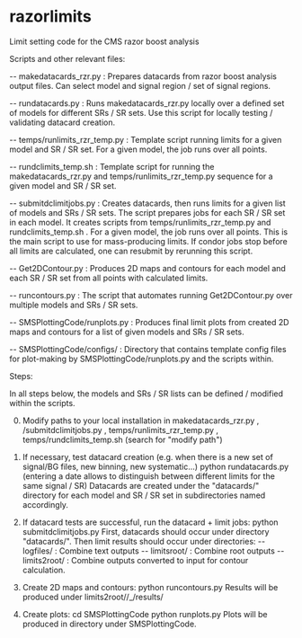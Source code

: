 # razorlimits

Limit setting code for the CMS razor boost analysis

Scripts and other relevant files:

-- makedatacards_rzr.py : Prepares datacards from razor boost analysis output files.  Can select model and signal region / set of signal regions.

-- rundatacards.py : Runs makedatacards_rzr.py locally over a defined set of models for different SRs / SR sets.
Use this script for locally testing / validating datacard creation.

-- temps/runlimits_rzr_temp.py : Template script running limits for a given model and SR / SR set.
For a given model, the job runs over all points.

-- rundclimits_temp.sh : Template script for running the makedatacards_rzr.py and temps/runlimits_rzr_temp.py sequence for a given model and SR / SR set.

-- submitdclimitjobs.py : Creates datacards, then runs limits for a given list of models and SRs / SR sets.
The script prepares jobs for each SR / SR set in each model.  It creates scripts from temps/runlimits_rzr_temp.py and rundclimits_temp.sh .
For a given model, the job runs over all points.
This is the main script to use for mass-producing limits.
If condor jobs stop before all limits are calculated, one can resubmit by rerunning this script.

-- Get2DContour.py : Produces 2D maps and contours for each model and each SR / SR set from all points with calculated limits.

-- runcontours.py : The script that automates running Get2DContour.py over multiple models and SRs / SR sets.

-- SMSPlottingCode/runplots.py : Produces final limit plots from created 2D maps and contours for a list of given models and SRs / SR sets.

-- SMSPlottingCode/configs/ : Directory that contains template config files for plot-making by SMSPlottingCode/runplots.py and the scripts within.


Steps:

In all steps below, the models and SRs / SR lists can be defined / modified within the scripts.

0. Modify paths to your local installation in 
makedatacards_rzr.py , /submitdclimitjobs.py , temps/runlimits_rzr_temp.py , temps/rundclimits_temp.sh
(search for "modify path")

1. If necessary, test datacard creation (e.g. when there is a new set of signal/BG files, new binning, new systematic...)
python rundatacards.py <date>
(entering a date allows to distinguish between different limits for the same signal / SR)
Datacards are created under the "datacards/<date>" directory for each model and SR / SR set in subdirectories named accordingly.

2. If datacard tests are successful, run the datacard + limit jobs:
python submitdclimitjobs.py <date>
First, datacards should occur under directory "datacards/<date>".
Then limit results should occur under directories:
-- logfiles/<date> : Combine text outputs
-- limitsroot/<date> : Combine root outputs
-- limits2root/<date> : Combine outputs converted to input for contour calculation.

3. Create 2D maps and contours:
python runcontours.py <date>
Results will be produced under limits2root/<date>/<model>_<SRsname>/results/

4. Create plots:
cd SMSPlottingCode
python runplots.py <date>
Plots will be produced in directory <date> under SMSPlottingCode.

